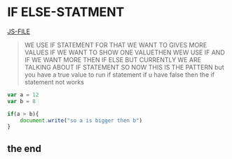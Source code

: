 # IF ELSE-STATMENT
[JS-FILE](../js/if-else-12.js)
>WE USE IF STATEMENT FOR THAT WE WANT TO GIVES MORE VALUES IF WE WANT TO SHOW ONE VALUETHEN WEW USE IF AND IF WE WANT MORE THEN IF ELSE BUT CURRENTLY WE ARE TALKING ABOUT IF STATEMENT SO NOW THIS IS THE PATTERN
>but you have a true value to run if statement if u have false then the if statement not works
```javascript
var a = 12
var b = 8

if(a > b){
    document.write("so a is bigger then b")
}
```
## the end